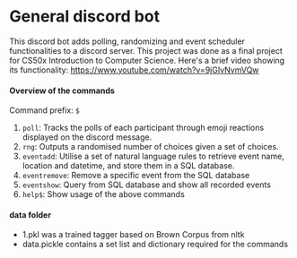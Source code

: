 # General discord bot

This discord bot adds polling, randomizing and event scheduler functionalities to a discord server. This project was done as a final project for CS50x Introduction to Computer Science. 
Here's a brief video showing its functionality: https://www.youtube.com/watch?v=9jGIvNvmVQw

#### Overview of the commands
Command prefix: ```$```
1. ```poll```: Tracks the polls of each participant through emoji reactions displayed on the discord message.
2. ```rng```: Outputs a randomised number of choices given a set of choices.
3. ```eventadd```: Utilise a set of natural language rules to retrieve event name, location and datetime, and store them in a SQL database.
4. ```eventremove```: Remove a specific event from the SQL database
5. ```eventshow```: Query from SQL database and show all recorded events
6. ```help$```: Show usage of the above commands

#### data folder
- 1.pkl was a trained tagger based on Brown Corpus from nltk
- data.pickle contains a set list and dictionary required for the commands
